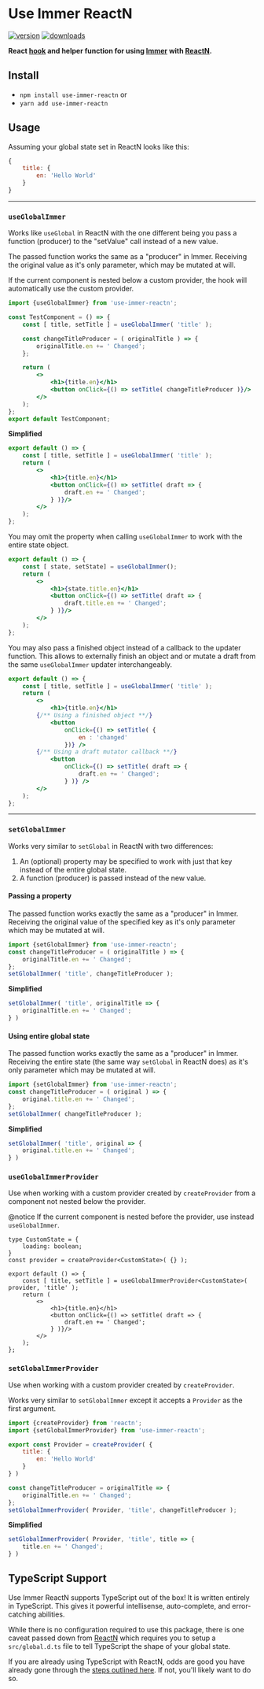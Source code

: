 # Use Immer ReactN

[![version](https://img.shields.io/npm/v/use-immer-reactn.svg)](https://www.npmjs.com/package/use-immer-reactn) 
[![downloads](https://img.shields.io/npm/dt/use-immer-reactn.svg)](https://www.npmjs.com/package/use-immer-reactn)

**React [hook](https://reactjs.org/docs/hooks-intro.html) and helper function for using [Immer](https://github.com/mweststrate/immer) with [ReactN](https://www.npmjs.com/package/reactn).**




## Install

* `npm install use-immer-reactn` or
* `yarn add use-immer-reactn`

## Usage

Assuming your global state set in ReactN looks like this:

```js
{
	title: {
		en: 'Hello World'
	}
}
```
-------------

### `useGlobalImmer`

Works like `useGlobal` in ReactN with the one different being you pass a function (producer) to the "setValue" call instead of a new value.

The passed function works the same as a "producer" in Immer. Receiving the original value as it's only parameter, which may be mutated at will.

If the current component is nested below a custom provider, the hook will automatically use the custom provider.

```jsx harmony
import {useGlobalImmer} from 'use-immer-reactn';

const TestComponent = () => {
	const [ title, setTitle ] = useGlobalImmer( 'title' );

	const changeTitleProducer = ( originalTitle ) => {
		originalTitle.en += ' Changed';
	};

	return (
		<>
			<h1>{title.en}</h1>
			<button onClick={() => setTitle( changeTitleProducer )}/>
		</>
	);
};
export default TestComponent;
```

**Simplified**

```jsx harmony
export default () => {
	const [ title, setTitle ] = useGlobalImmer( 'title' );
	return (
		<>
			<h1>{title.en}</h1>
			<button onClick={() => setTitle( draft => {
				draft.en += ' Changed';
			} )}/>
		</>
	);
};
```

You may omit the property when calling `useGlobalImmer` to work with the entire state object.

```jsx
export default () => {
	const [ state, setState] = useGlobalImmer();
	return (
		<>
			<h1>{state.title.en}</h1>
			<button onClick={() => setTitle( draft => {
				draft.title.en += ' Changed';
			} )}/>
		</>
	);
};
```

You may also pass a finished object instead of a callback to the updater function. This allows to externally finish an object and or mutate a draft from the same `useGlobalImmer` updater interchangeably. 

```jsx
export default () => {
	const [ title, setTitle ] = useGlobalImmer( 'title' );
	return (
		<>
			<h1>{title.en}</h1>
        {/** Using a finished object **/}
			<button
				onClick={() => setTitle( {
                    en : 'changed'
                })} />
        {/** Using a draft mutator callback **/}
			<button
				onClick={() => setTitle( draft => {
					draft.en += ' Changed';
				} )} />
		</>
	);
};
```

--------------------------

### `setGlobalImmer`

Works very similar to `setGlobal` in ReactN with two differences:
1. An (optional) property may be specified to work with just that key instead of the entire global state.
2. A function (producer) is passed instead of the new value.

#### Passing a property
The passed function works exactly the same as a "producer" in Immer. Receiving the original value of the specified key as it's only parameter which may be mutated at will.

```js
import {setGlobalImmer} from 'use-immer-reactn';
const changeTitleProducer = ( originalTitle ) => {
    originalTitle.en += ' Changed';
};
setGlobalImmer( 'title', changeTitleProducer );
```

**Simplified**
```js
setGlobalImmer( 'title', originalTitle => {
    originalTitle.en += ' Changed';
} )
```
#### Using entire global state
The passed function works exactly the same as a "producer" in Immer. Receiving the entire state (the same way `setGlobal` in ReactN does) as it's only parameter which may be mutated at will.

```js
import {setGlobalImmer} from 'use-immer-reactn';
const changeTitleProducer = ( original ) => {
    original.title.en += ' Changed';
};
setGlobalImmer( changeTitleProducer );
```

**Simplified**
```js
setGlobalImmer( 'title', original => {
    original.title.en += ' Changed';
} )
```

### `useGlobalImmerProvider`

Use when working with a custom provider created by `createProvider` from a component not nested below the provider.

@notice If the current component is nested before the provider, use instead `useGlobalImmer`.


```tsx
type CustomState = {
	loading: boolean;
}
const provider = createProvider<CustomState>( {} );

export default () => {
	const [ title, setTitle ] = useGlobalImmerProvider<CustomState>( provider, 'title' );
	return (
		<>
			<h1>{title.en}</h1>
			<button onClick={() => setTitle( draft => {
				draft.en += ' Changed';
			} )}/>
		</>
	);
};

```

### `setGlobalImmerProvider`

Use when working with a custom provider created by `createProvider`.

Works very similar to `setGlobalImmer` except it accepts a `Provider` as the first argument.

```js
import {createProvider} from 'reactn';
import {setGlobalImmerProvider} from 'use-immer-reactn';

export const Provider = createProvider( {
	title: {
		en: 'Hello World'
	}
} )

const changeTitleProducer = originalTitle => {
	originalTitle.en += ' Changed';
};
setGlobalImmerProvider( Provider, 'title', changeTitleProducer );
```

**Simplified**

```js
setGlobalImmerProvider( Provider, 'title', title => {
    title.en += ' Changed';
} )
```


## TypeScript Support

Use Immer ReactN supports TypeScript out of the box! It is written entirely in TypeScript. This gives it powerful intellisense, auto-complete, and error-catching abilities.

While there is no configuration required to use this package, there is one caveat passed down from [ReactN](https://www.npmjs.com/package/reactn) which requires you to setup a `src/global.d.ts` file to tell TypeScript the shape of your global state.

If you are already using TypeScript with ReactN, odds are good you have already gone through the [steps outlined here](https://www.npmjs.com/package/reactn#typescript-support). If not, you'll likely want to do so.
